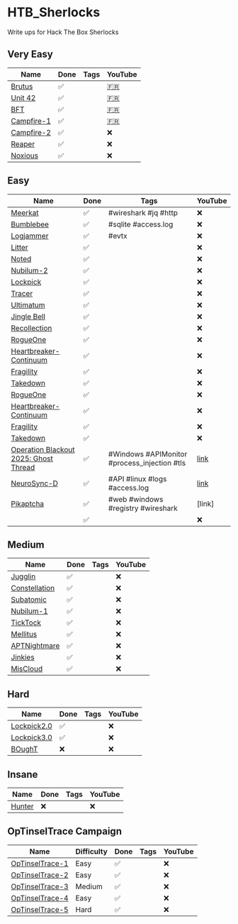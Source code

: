 # HTB_Sherlocks
Write ups for Hack The Box Sherlocks

## Very Easy
| Name | Done | Tags | YouTube |
| ---- | ---- | ---- | ------- |
| [Brutus](./challenges/brutus/) | :white_check_mark: |  | [:fr:](https://www.youtube.com/watch?v=cuWbj6n0pWg) |
| [Unit 42](./challenges/unit42/) | :white_check_mark: |  | [:fr:](https://www.youtube.com/watch?v=-GMmIVzaAzA) |
| [BFT](./challenges/BFT/) | :white_check_mark: |  | [:fr:](https://www.youtube.com/watch?v=Ns-5lX_-XIE) |
| [Campfire-1](./challenges/campfire_1) | :white_check_mark: |  | [:fr:](https://www.youtube.com/watch?v=yirAsRcLcB4) |
| [Campfire-2](./challenges/campfire_2) | :white_check_mark: |  | :x: |
| [Reaper](./challenges/reaper/) | :white_check_mark: |  | :x: |
| [Noxious](./challenges/noxious/) | :white_check_mark: |  | :x: |

## Easy
| Name | Done | Tags | YouTube |
| ---- | ---- | ---- | ------- |
| [Meerkat](./challenges/meerkat/) | :white_check_mark: | #wireshark #jq #http | :x: |
| [Bumblebee](./challenges/bumblebee/) | :white_check_mark: | #sqlite #access.log | :x: |
| [Logjammer](./challenges/logjammer/) | :white_check_mark: | #evtx | :x: |
| [Litter](./challenges/litter/) | :white_check_mark: |  | :x: |
| [Noted](./challenges/noted/) | :white_check_mark: |  | :x: |
| [Nubilum-2](./challenges/nubilum_2/) | :white_check_mark: |  | :x: |
| [Lockpick](./challenges/lockpick/) | :white_check_mark: |  | :x: |
| [Tracer](./challenges/tracer/) | :white_check_mark: |  | :x: |
| [Ultimatum](./challenges/ultimatum/) | :white_check_mark: |  | :x: |
| [Jingle Bell](./challenges/jingle_bell/) | :white_check_mark: |  | :x: |
| [Recollection](./challenges/recollection/) | :white_check_mark: |  | :x: |
| [RogueOne](./challenges/rogue_one) | :white_check_mark: |  | :x: |
| [Heartbreaker-Continuum](./challenges/heartbreaker_continuum/) | :white_check_mark: |  | :x: |
| [Fragility](./challenges/fragility/) | :white_check_mark: |  | :x: |
| [Takedown](./challenges/takedown/) | :white_check_mark: |  | :x: |
| [RogueOne](./challenges/rogue_one) | :white_check_mark: |  | :x: |
| [Heartbreaker-Continuum](./challenges/heartbreaker_continuum/) | :white_check_mark: |  | :x: |
| [Fragility](./challenges/fragility/) | :white_check_mark: |  | :x: |
| [Takedown](./challenges/takedown/) | :white_check_mark: |  | :x: |
| [Operation Blackout 2025: Ghost Thread](./challenges/ghost_thread) | :white_check_mark: | #Windows #APIMonitor #process_injection #tls | [link]() |
| [NeuroSync-D](./challenges/neurosync_d/) | :white_check_mark: | #API #linux #logs #access.log | [link]() |
| [Pikaptcha](./challenges/pikaptcha/) | :white_check_mark: | #web #windows #registry #wireshark | [link] |
|  | :white_check_mark: |  | :x: |

## Medium
| Name | Done | Tags | YouTube |
| ---- | ---- | ---- | ------- |
| [Jugglin](./challenges/jugglin/) | :white_check_mark: |  | :x: |
| [Constellation](./challenges/constellation/) | :white_check_mark: |  | :x: |
| [Subatomic](./challenges/subatomic/) | :white_check_mark: |  | :x: |
| [Nubilum-1](./challenges/nubilum_1/) | :white_check_mark: |  | :x: |
| [TickTock](./challenges/ticktock/) | :white_check_mark: |  | :x: |
| [Mellitus](./challenges/mellitus/) | :white_check_mark: |  | :x: |
| [APTNightmare](./challenges/aptnightmare/) | :white_check_mark: |  | :x: |
| [Jinkies](./challenges/jinkies) | :white_check_mark: |  | :x: |
| [MisCloud](./challenges/miscloud/) | :white_check_mark: |  | :x: |

## Hard
| Name | Done | Tags | YouTube |
| ---- | ---- | ---- | ------- |
| [Lockpick2.0](./challenges/lockpick2/) | :white_check_mark: |  | :x: |
| [Lockpick3.0](./challenges/lockpick3/) | :white_check_mark: |  | :x: |
| [BOughT](./challenges/bought) | :x: |  | :x: |

## Insane
| Name | Done | Tags | YouTube |
| ---- | ---- | ---- | ------- |
| [Hunter](./challenges/hunter) | :x: |  | :x: |

## OpTinselTrace Campaign
| Name | Difficulty | Done | Tags | YouTube |
| ---- | ---------- | ---- | ---- | ------- |
| [OpTinselTrace-1](./challenges/optinseltrace_1) | Easy | :white_check_mark: |  | :x: |
| [OpTinselTrace-2](./challenges/optinseltrace_2) | Easy | :white_check_mark: |  | :x: |
| [OpTinselTrace-3](./challenges/optinseltrace_3) | Medium | :white_check_mark: |  | :x: |
| [OpTinselTrace-4](./challenges/optinseltrace_4) | Easy | :white_check_mark: |  | :x: |
| [OpTinselTrace-5](./challenges/optinseltrace_5) | Hard | :white_check_mark: |  | :x: |